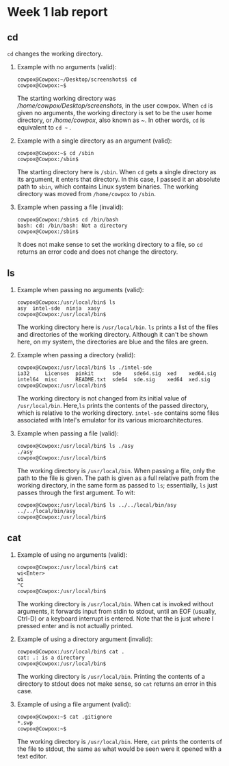 # Week 1 lab report

## cd

`cd` changes the working directory.

1. Example with no arguments (valid):

    ```
    cowpox@Cowpox:~/Desktop/screenshots$ cd
    cowpox@Cowpox:~$
    ```

    The starting working directory was */home/cowpox/Desktop/screenshots*, in the user cowpox. When `cd` is given no arguments, the working directory is set to be the user home directory, or */home/cowpox*, also known as *~*. In other words, `cd` is equivalent to `cd ~` .

2. Example with a single directory as an argument (valid):

    ```
    cowpox@Cowpox:~$ cd /sbin
    cowpox@Cowpox:/sbin$ 
    ```

    The starting directory here is `/sbin`. When `cd` gets a single directory as its argument, it enters that directory. In this case, I passed it an absolute path to `sbin`, which contains Linux system binaries. The working directory was moved from `/home/cowpox` to `/sbin`.

3. Example when passing a file (invalid):

    ```
    cowpox@Cowpox:/sbin$ cd /bin/bash
    bash: cd: /bin/bash: Not a directory
    cowpox@Cowpox:/sbin$ 
    ```

    It does not make sense to set the working directory to a file, so `cd` returns an error code and does not change the directory.

## ls

1. Example when passing no arguments (valid):


    ```
    cowpox@Cowpox:/usr/local/bin$ ls
    asy  intel-sde  ninja  xasy
    cowpox@Cowpox:/usr/local/bin$
    ```

    The working directory here is `/usr/local/bin`. `ls` prints a list of the files and directories of the working directory. Although it can't be shown here, on my system, the directories are blue and the files are green. 

2. Example when passing a directory (valid):

    ```
    cowpox@Cowpox:/usr/local/bin$ ls ./intel-sde
    ia32     Licenses  pinkit      sde    sde64.sig  xed    xed64.sig
    intel64  misc      README.txt  sde64  sde.sig    xed64  xed.sig
    cowpox@Cowpox:/usr/local/bin$
    ```

    The working directory is not changed from its initial value of `/usr/local/bin`. Here,`ls` prints the contents of the passed directory, which is relative to the working directory. `intel-sde` contains some files associated with Intel's emulator for its various microarchitectures. 

3. Example when passing a file (valid):

    ```
    cowpox@Cowpox:/usr/local/bin$ ls ./asy
    ./asy
    cowpox@Cowpox:/usr/local/bin$
    ```

    The working directory is `/usr/local/bin`. When passing a file, only the path to the file is given. The path is given as a full relative path from the working directory, in the same form as passed to `ls`; essentially, `ls` just passes through the first argument. To wit:

    ```
    cowpox@Cowpox:/usr/local/bin$ ls ../../local/bin/asy
    ../../local/bin/asy
    cowpox@Cowpox:/usr/local/bin$
    ```

## cat

1. Example of using no arguments (valid):

    ```
    cowpox@Cowpox:/usr/local/bin$ cat
    wi<Enter>
    wi
    ^C
    cowpox@Cowpox:/usr/local/bin$
    ```

    The working directory is `/usr/local/bin`. When cat is invoked without arguments, it forwards input from stdin to stdout, until an EOF (usually, Ctrl-D) or a keyboard interrupt is entered. Note that the <Enter> is just where I pressed enter and is not actually printed.

2. Example of using a directory argument (invalid):

    ```
    cowpox@Cowpox:/usr/local/bin$ cat .
    cat: .: is a directory
    cowpox@Cowpox:/usr/local/bin$
    ```

    The working directory is `/usr/local/bin`. Printing the contents of a directory to stdout does not make sense, so `cat` returns an error in this case.

3. Example of using a file argument (valid):

    ```
    cowpox@Cowpox:~$ cat .gitignore
    *.swp
    cowpox@Cowpox:~$
    ```

    The working directory is `/usr/local/bin`. Here, `cat` prints the contents of the file to stdout, the same as what would be seen were it opened with a text editor.
